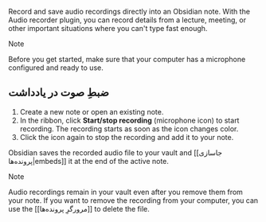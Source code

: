 Record and save audio recordings directly into an Obsidian note. With the Audio recorder plugin, you can record details from a lecture, meeting, or other important situations where you can't type fast enough.

> [!note]
> Before you get started, make sure that your computer has a microphone configured and ready to use.

## ضبطِ صوت در یادداشت

1. Create a new note or open an existing note.
2. In the ribbon, click **Start/stop recording** (microphone icon) to start recording. The recording starts as soon as the icon changes color.
3. Click the icon again to stop the recording and add it to your note.

Obsidian saves the recorded audio file to your vault and [[جاسازی پرونده‌ها|embeds]] it at the end of the active note.

> [!note]
> Audio recordings remain in your vault even after you remove them from your note. If you want to remove the recording from your computer, you can use the [[مرورگرِ پرونده‌ها]] to delete the file.
